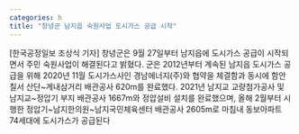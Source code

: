 ```yaml
---
categories: h
title: "창녕군 남지읍 숙원사업 도시가스 공급 시작"
---
```

[한국공정일보 조상식 기자] 창녕군은 9월 27일부터 남지읍에 도시가스 공급이 시작되면서 주민 숙원사업이 해결된다고 밝혔다. 군은 2012년부터 계속된 남지읍 도시가스 공급을 위해 2020년 11월 도시가스사인 경남에너지(주)와 협약을 체결함과 동시에 함안 칠서 산단~계내삼거리 배관공사 620m를 완료했다. 2021년 남지교 교량첨가공사 및 남지교~정압기 부지 배관공사 1667m와 정압설비 설치를 완료했으며, 올해 2월부터 시행한 정압기~남지한의원~남지국민체육센터 배관공사 2605m로 마침내 동보아파트 74세대에 도시가스가 공급된다